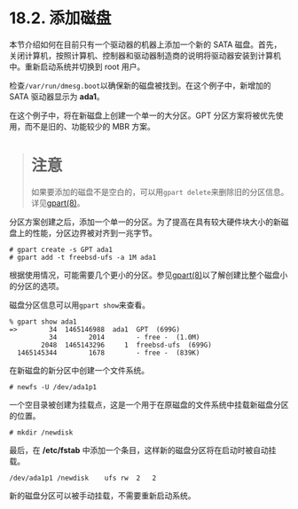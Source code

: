# 18.2. 添加磁盘

本节介绍如何在目前只有一个驱动器的机器上添加一个新的 SATA 磁盘。首先，关闭计算机，按照计算机、控制器和驱动器制造商的说明将驱动器安装到计算机中。重新启动系统并切换到 root 用户。

检查`/var/run/dmesg.boot`以确保新的磁盘被找到。在这个例子中，新增加的 SATA 驱动器显示为 **ada1**。

在这个例子中，将在新磁盘上创建一个单一的大分区。GPT 分区方案将被优先使用，而不是旧的、功能较少的 MBR 方案。

># 注意
>如果要添加的磁盘不是空白的，可以用`gpart delete`来删除旧的分区信息。详见[gpart(8)](https://www.freebsd.org/cgi/man.cgi?query=gpart&sektion=8&format=html)。

分区方案创建之后，添加一个单一的分区。为了提高在具有较大硬件块大小的新磁盘上的性能，分区边界被对齐到一兆字节。
```
# gpart create -s GPT ada1
# gpart add -t freebsd-ufs -a 1M ada1
```
根据使用情况，可能需要几个更小的分区。参见[gpart(8)](https://www.freebsd.org/cgi/man.cgi?query=gpart&sektion=8&format=html)以了解创建比整个磁盘小的分区的选项。

磁盘分区信息可以用`gpart show`来查看。
```
% gpart show ada1
=>        34  1465146988  ada1  GPT  (699G)
          34        2014        - free -  (1.0M)
        2048  1465143296     1  freebsd-ufs  (699G)
  1465145344        1678        - free -  (839K)
```
在新磁盘的新分区中创建一个文件系统。
```
# newfs -U /dev/ada1p1
```
一个空目录被创建为挂载点，这是一个用于在原磁盘的文件系统中挂载新磁盘分区的位置。
```
# mkdir /newdisk
```
最后，在 **/etc/fstab** 中添加一个条目，这样新的磁盘分区将在启动时被自动挂载。
```
/dev/ada1p1	/newdisk	ufs	rw	2	2
```

新的磁盘分区可以被手动挂载，不需要重新启动系统。
